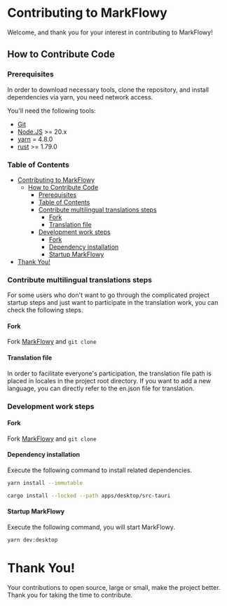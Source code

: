 # Contributing to MarkFlowy

Welcome, and thank you for your interest in contributing to MarkFlowy!

## How to Contribute Code

### Prerequisites

In order to download necessary tools, clone the repository, and install dependencies via yarn, you need network access.

You'll need the following tools:

- [Git](https://git-scm.com/)
- [Node.JS](https://nodejs.org/en) >= 20.x
- [yarn](https://yarnpkg.com/) = 4.8.0
- [rust](https://www.rust-lang.org/) >= 1.79.0

### Table of Contents

- [Contributing to MarkFlowy](#contributing-to-markflowy)
  - [How to Contribute Code](#how-to-contribute-code)
    - [Prerequisites](#prerequisites)
    - [Table of Contents](#table-of-contents)
    - [Contribute multilingual translations steps](#contribute-multilingual-translations-steps)
      - [Fork](#fork)
      - [Translation file](#translation-file)
    - [Development work steps](#development-work-steps)
      - [Fork](#fork-1)
      - [Dependency installation](#dependency-installation)
      - [Startup MarkFlowy](#startup-markflowy)
- [Thank You!](#thank-you)

### Contribute multilingual translations steps

For some users who don't want to go through the complicated project startup steps and just want to participate in the translation work, you can check the following steps.

#### Fork

Fork [MarkFlowy](https://github.com/drl990114/MarkFlowy) and `git clone`

#### Translation file

In order to facilitate everyone's participation, the translation file path is placed in locales in the project root directory. If you want to add a new language, you can directly refer to the en.json file for translation.

### Development work steps

#### Fork

Fork [MarkFlowy](https://github.com/drl990114/MarkFlowy) and `git clone`

#### Dependency installation

Execute the following command to install related dependencies.

```bash
yarn install --immutable

cargo install --locked --path apps/desktop/src-tauri
```

#### Startup MarkFlowy

Execute the following command, you will start MarkFlowy.

```bash
yarn dev:desktop
```

# Thank You!

Your contributions to open source, large or small, make the project better. Thank you for taking the time to contribute.
